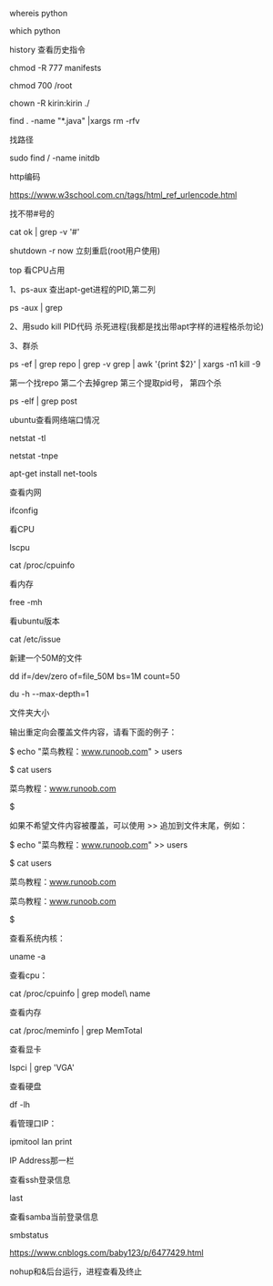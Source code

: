 whereis python

which python

history 查看历史指令

chmod -R 777 manifests

chmod 700 /root

chown -R kirin:kirin ./

find . -name "*.java" |xargs rm -rfv

找路径

sudo find / -name initdb

http编码

https://www.w3school.com.cn/tags/html_ref_urlencode.html

找不带#号的

cat ok | grep -v '#'

shutdown -r now 立刻重启(root用户使用)

top  看CPU占用


1、ps-aux 查出apt-get进程的PID,第二列

 ps -aux | grep 

2、用sudo kill PID代码 杀死进程(我都是找出带apt字样的进程格杀勿论)

3、群杀

ps -ef | grep repo | grep -v grep | awk '{print $2}' | xargs -n1 kill -9

第一个找repo 第二个去掉grep 第三个提取pid号， 第四个杀

ps -elf | grep post

ubuntu查看网络端口情况

netstat -tl

netstat -tnpe

apt-get install net-tools

查看内网

ifconfig

看CPU

lscpu

cat /proc/cpuinfo

看内存

free -mh

看ubuntu版本

cat /etc/issue

新建一个50M的文件

dd if=/dev/zero of=file_50M bs=1M count=50

du -h --max-depth=1

文件夹大小

输出重定向会覆盖文件内容，请看下面的例子：

$ echo "菜鸟教程：www.runoob.com" > users

$ cat users

菜鸟教程：www.runoob.com

$

如果不希望文件内容被覆盖，可以使用 >> 追加到文件末尾，例如：

$ echo "菜鸟教程：www.runoob.com" >> users

$ cat users

菜鸟教程：www.runoob.com

菜鸟教程：www.runoob.com

$

查看系统内核：

uname -a

查看cpu：

cat /proc/cpuinfo | grep model\ name

查看内存

cat /proc/meminfo | grep MemTotal

查看显卡

lspci | grep 'VGA'

查看硬盘

df -lh

看管理口IP：

ipmitool lan print

IP Address那一栏



查看ssh登录信息

last  

查看samba当前登录信息

smbstatus

https://www.cnblogs.com/baby123/p/6477429.html

nohup和&后台运行，进程查看及终止





